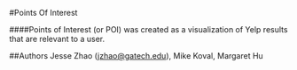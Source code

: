#Points Of Interest

####Points of Interest (or POI) was created as a visualization of Yelp results that are relevant to a user.

##Authors
Jesse Zhao (jzhao@gatech.edu), Mike Koval, Margaret Hu